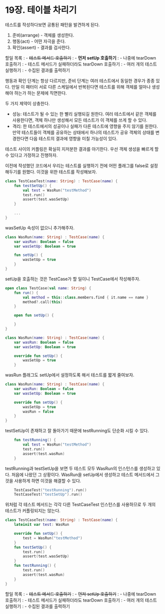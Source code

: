 # 19장. 테이블 차리기

테스트를 작성하다보면 공통된 패턴을 발견하게 된다.

1. 준비(arrange) - 객체를 생성한다. 
2. 행동(act) - 어떤 자극을 준다.
3. 확인(assert) - 결과를 검사한다.

할일 목록
: - ~~테스트 메서드 호출하기~~
: - **먼저 setUp 호출하기**
: - 나중에 tearDown 호출하기
: - 테스트 메서드가 실패하더라도 tearDown 호출하기
: - 여러 개의 테스트 실행하기
: - 수집된 결과를 출력하기

행동과 확인 단계는 항상 다르지만, 준비 단계는 여러 테스트에서 동일한 경우가 종종 있다.
만일 이 패터이 서로 다른 스케일에서 반복된다면 테스트를 위해 객체를 얼마나 생성해야 하는가 하는 문제에 직면한다.

두 가지 제약이 상충한다.

- 성능: 테스트가 될 수 있는 한 빨리 실행되길 원한다. 여러 테스트에서 같은 객체를 사용한다면, 객체 하나만 생성해서 모든 테스트가 이 객체를 쓰게 할 수 있다.
- 격리: 한 테스트에서의 성공이나 실패가 다른 테스트에 영향을 주지 않기를 원한다. 만약 테스트들이 객체를 공유하는 상태에서 하나의 테스트가 공유 객체의 상태를 변경한다면 다음 테스트의 결과에 영향을 미칠 가능성이 있다.

테스트 사이의 커플링은 확실히 지저분한 결과를 야기한다.
우선 객체 생성을 빠르게 할 수 있다고 가정하고 진행하자.

이전에 작성했던 코드에서 우리는 테스트를 실행하기 전에 어떤 플래그를 false로 설정해두기를 원했다.
이것을 위한 테스트를 작성해보자.

```Kotlin
class TestCaseTest(name: String) : TestCase(name) {
    fun testSetUp() {
        val test = WasRun("testMethod")
        test.run()
        assert(test.wasSetUp)
    }
    
    ...
}
```

wasSetUp 속성이 없으니 추가해주자.

```Kotlin
class WasRun(name: String) : TestCase(name) {
    var wasRun: Boolean = false
    var wasSetUp: Boolean = true

    fun setUp() {
        wasSetUp = true
    }
}
```

setUp을 호출하는 것은 TestCase가 할 일이니 TestCase에서 작성해주자.

```Kotlin
open class TestCase(val name: String) {
    fun run() {
        val method = this::class.members.find { it.name == name }
        method?.call(this)
    }

    open fun setUp() {

    }
}

class WasRun(name: String) : TestCase(name) {
    var wasRun: Boolean = false
    var wasSetUp: Boolean = true

    override fun setUp() {
        wasSetUp = true
    }
```

wasRun 플래그도 setUp에서 설정하도록 해서 테스트를 짧게 줄여보자.

```Kotlin
class WasRun(name: String) : TestCase(name) {
    var wasRun: Boolean = false
    var wasSetUp: Boolean = true

    override fun setUp() {
        wasSetUp = true
        wasRun = false
    }
}
```

testSetUp이 존재하고 잘 돌아가기 때문에 testRunning도 단순화 시킬 수 있다.

```Kotlin
    fun testRunning() {
        val test = WasRun("testMethod")
        test.run()
        assert(test.wasRun)
    }
```

testRunning과 testSetUp을 보면 두 테스트 모두 WasRun의 인스턴스를 생성하고 있다.
처음에 나왔던 그 상황이다. WasRun을 setUp에서 생성하고 테스트 메서드에서 그것을 사용하게 하면 이것을 해결할 수 있다.

```Kotlin
    TestCaseTest("testRunning").run()
    TestCaseTest("testSetUp").run()
```

위처럼 각 테스트 메서드는 각각 다른 TestCaseTest 인스턴스를 사용하므로 두 개의 테스트가 커플링되지는 않는다.

```Kotlin
class TestCaseTest(name: String) : TestCase(name) {
    lateinit var test: WasRun

    override fun setUp() {
        test = WasRun("testMethod")
    }
    fun testSetUp() {
        test.run()
        assert(test.wasSetUp)
    }
    fun testRunning() {
        test.run()
        assert(test.wasRun)
    }
}
```

할일 목록
: - ~~테스트 메서드 호출하기~~
: - ~~먼저 setUp 호출하기~~
: - 나중에 tearDown 호출하기
: - 테스트 메서드가 실패하더라도 tearDown 호출하기
: - 여러 개의 테스트 실행하기
: - 수집된 결과를 출력하기